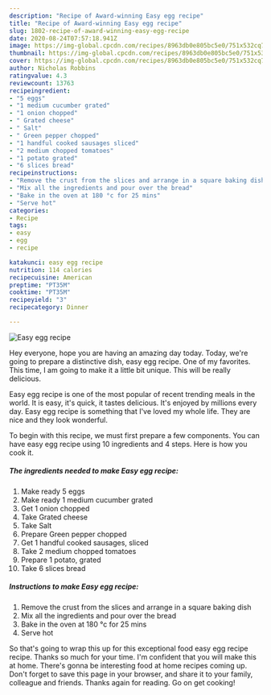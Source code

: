 ```yaml
---
description: "Recipe of Award-winning Easy egg recipe"
title: "Recipe of Award-winning Easy egg recipe"
slug: 1802-recipe-of-award-winning-easy-egg-recipe
date: 2020-08-24T07:57:18.941Z
image: https://img-global.cpcdn.com/recipes/8963db0e805bc5e0/751x532cq70/easy-egg-recipe-recipe-main-photo.jpg
thumbnail: https://img-global.cpcdn.com/recipes/8963db0e805bc5e0/751x532cq70/easy-egg-recipe-recipe-main-photo.jpg
cover: https://img-global.cpcdn.com/recipes/8963db0e805bc5e0/751x532cq70/easy-egg-recipe-recipe-main-photo.jpg
author: Nicholas Robbins
ratingvalue: 4.3
reviewcount: 13763
recipeingredient:
- "5 eggs"
- "1 medium cucumber grated"
- "1 onion chopped"
- " Grated cheese"
- " Salt"
- " Green pepper chopped"
- "1 handful cooked sausages sliced"
- "2 medium chopped tomatoes"
- "1 potato grated"
- "6 slices bread"
recipeinstructions:
- "Remove the crust from the slices and arrange in a square baking dish"
- "Mix all the ingredients and pour over the bread"
- "Bake in the oven at 180 °c for 25 mins"
- "Serve hot"
categories:
- Recipe
tags:
- easy
- egg
- recipe

katakunci: easy egg recipe 
nutrition: 114 calories
recipecuisine: American
preptime: "PT35M"
cooktime: "PT35M"
recipeyield: "3"
recipecategory: Dinner

---
```



![Easy egg recipe](https://img-global.cpcdn.com/recipes/8963db0e805bc5e0/751x532cq70/easy-egg-recipe-recipe-main-photo.jpg)

Hey everyone, hope you are having an amazing day today. Today, we're going to prepare a distinctive dish, easy egg recipe. One of my favorites. This time, I am going to make it a little bit unique. This will be really delicious.

Easy egg recipe is one of the most popular of recent trending meals in the world. It is easy, it's quick, it tastes delicious. It's enjoyed by millions every day. Easy egg recipe is something that I've loved my whole life. They are nice and they look wonderful.




To begin with this recipe, we must first prepare a few components. You can have easy egg recipe using 10 ingredients and 4 steps. Here is how you cook it.

<!--inarticleads1-->

##### The ingredients needed to make Easy egg recipe:

1. Make ready 5 eggs
1. Make ready 1 medium cucumber grated
1. Get 1 onion chopped
1. Take  Grated cheese
1. Take  Salt
1. Prepare  Green pepper chopped
1. Get 1 handful cooked sausages, sliced
1. Take 2 medium chopped tomatoes
1. Prepare 1 potato, grated
1. Take 6 slices bread




<!--inarticleads2-->

##### Instructions to make Easy egg recipe:

1. Remove the crust from the slices and arrange in a square baking dish
1. Mix all the ingredients and pour over the bread
1. Bake in the oven at 180 °c for 25 mins
1. Serve hot




So that's going to wrap this up for this exceptional food easy egg recipe recipe. Thanks so much for your time. I'm confident that you will make this at home. There's gonna be interesting food at home recipes coming up. Don't forget to save this page in your browser, and share it to your family, colleague and friends. Thanks again for reading. Go on get cooking!

